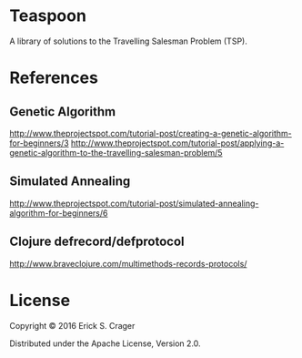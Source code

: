 # Teaspoon

A library of solutions to the Travelling Salesman Problem (TSP).

# References

## Genetic Algorithm
<http://www.theprojectspot.com/tutorial-post/creating-a-genetic-algorithm-for-beginners/3>
<http://www.theprojectspot.com/tutorial-post/applying-a-genetic-algorithm-to-the-travelling-salesman-problem/5>

## Simulated Annealing
<http://www.theprojectspot.com/tutorial-post/simulated-annealing-algorithm-for-beginners/6>

## Clojure defrecord/defprotocol
<http://www.braveclojure.com/multimethods-records-protocols/>

# License

Copyright © 2016 Erick S. Crager

Distributed under the Apache License, Version 2.0.

